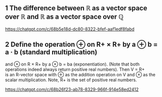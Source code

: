 ## 1 The difference between $\mathbb{R}$ as a vector space over $\mathbb{R}$ and $\mathbb{R}$ as a vector space over $\mathbb{Q}$

<https://chatgpt.com/c/68b5e18d-dc80-8322-bfef-aaf1edf8fabd>

## 2 Define the operation ⊕ on R+ × R+ by a ⊕ b = a · b (standard multiplication)
and ⊗ on R × R+ by a ⊗ b = ba (exponentiation). (Note that both  
operations indeed always return positive real numbers). Then V = R+  
is an R-vector space with ⊕ as the addition operation on V and ⊗ as the  
scalar multiplication. Note, R+ is the set of positive real numbers. 

<https://chatgpt.com/c/68b26f23-ab78-8329-966f-914e58ed2412>
